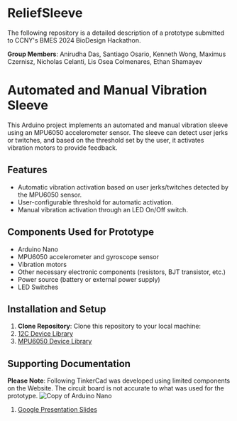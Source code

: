 # ReliefSleeve
The following repository is a detailed description of a prototype submitted to CCNY's BMES 2024 BioDesign Hackathon.

**Group Members**: Anirudha Das, Santiago Osario, Kenneth Wong, Maximus Czernisz, Nicholas Celanti, Lis Osea Colmenares, Ethan Shamayev

# Automated and Manual Vibration Sleeve

This Arduino project implements an automated and manual vibration sleeve using an MPU6050 accelerometer sensor. The sleeve can detect user jerks or twitches, and based on the threshold set by the user, it activates vibration motors to provide feedback.

## Features

- Automatic vibration activation based on user jerks/twitches detected by the MPU6050 sensor.
- User-configurable threshold for automatic activation. 
- Manual vibration activation through an LED On/Off switch.

## Components Used for Prototype

- Arduino Nano
- MPU6050 accelerometer and gyroscope sensor
- Vibration motors
- Other necessary electronic components (resistors, BJT transistor, etc.) 
- Power source (battery or external power supply)
- LED Switches

## Installation and Setup

1. **Clone Repository**: Clone this repository to your local machine:
2. [12C Device Library](https://github.com/jrowberg/i2cdevlib)
3. [MPU6050 Device Library](https://github.com/ElectronicCats/mpu6050)

## Supporting Documentation

**Please Note**: Following TinkerCad was developed using limited components on the Website. The circuit board is not accurate to what was used for the prototype.
![Copy of Arduino Nano](https://github.com/lisosea/ReliefSleeve/assets/57465857/10c37458-73c5-4f96-a52b-5751171592cd)

1. [Google Presentation Slides](https://docs.google.com/presentation/d/1DhR2peD7n7PvTp2O2eWuozLrc5OO4RQZGAaDnlNJnFM/edit#slide=id.p)



